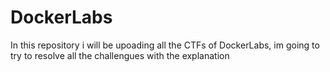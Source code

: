 # DockerLabs

In this repository i will be upoading all the CTFs of DockerLabs, im going to try to resolve all the challengues with the explanation
